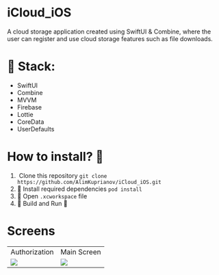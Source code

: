# iCloud_iOS

A cloud storage application created using SwiftUI & Combine, 
where the user can register and use cloud storage features such as file downloads.

# 📲 Stack:
- SwiftUI
- Combine
- MVVM
- Firebase
- Lottie 
- CoreData
- UserDefaults

# How to install? 🤔
1. ️ Clone this repository
`git clone https://github.com/AlimKuprianov/iCloud_iOS.git`
2. 💽 Install required dependencies
`pod install`
3. 🍾 Open `.xcworkspace` file
4. 🔨 Build and Run 🏃


# Screens

<table>
  <tr>
    <td>Authorization</td>
    <td>Main Screen</td>
  </tr>
  <tr>
    <td><img src="https://user-images.githubusercontent.com/44450208/191445742-d29e1534-cc3e-4e9c-8319-54914d8d16c6.jpeg"></td>
    <td><img src="https://user-images.githubusercontent.com/44450208/191445895-b9c58aca-78cb-4aba-a3ba-e8f2bff9e1af.jpeg"></td>

  </tr>
 
 </table>
